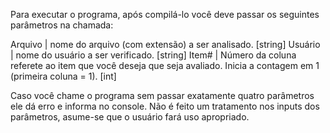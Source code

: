 Para executar o programa, após compilá-lo você deve passar os seguintes parâmetros na chamada:

Arquivo | nome do arquivo (com extensão) a ser analisado. [string]
Usuário | nome do usuário a ser verificado. [string]
Item#	| Número da coluna referete ao item que você deseja que seja avaliado. Inicia a contagem em 1 (primeira coluna = 1). [int]

Caso você chame o programa sem passar exatamente quatro parâmetros ele dá erro e informa no console.
Não é feito um tratamento nos inputs dos parâmetros, asume-se que o usuário fará uso apropriado.